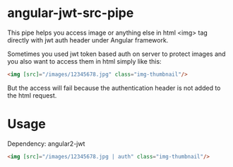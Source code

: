 # angular-jwt-src-pipe
This pipe helps you access image or anything else in html &lt;img> tag directly with jwt auth header under Angular framework.

Sometimes you used jwt token based auth on server to protect images and you also want to access them in html simply like this:
```html
<img [src]="/images/12345678.jpg" class="img-thumbnail"/>
```
But the access will fail because the authentication header is not added to the html request.

# Usage
Dependency: angular2-jwt
```html
<img [src]="/images/12345678.jpg | auth" class="img-thumbnail"/>
```
